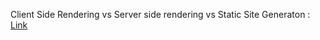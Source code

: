 Client Side Rendering vs Server side rendering vs Static Site Generaton :  [Link](https://projects.100xdevs.com/tracks/rendering/render-1)
